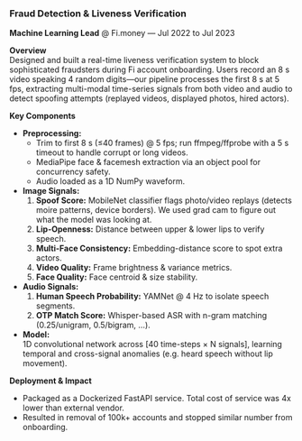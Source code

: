 ### Fraud Detection & Liveness Verification

**Machine Learning Lead** @ Fi.money — Jul 2022 to Jul 2023

**Overview**  
Designed and built a real-time liveness verification system to block sophisticated fraudsters during Fi account onboarding. Users record an 8 s video speaking 4 random digits—our pipeline processes the first 8 s at 5 fps, extracting multi-modal time-series signals from both video and audio to detect spoofing attempts (replayed videos, displayed photos, hired actors).

**Key Components**  
- **Preprocessing:**  
  - Trim to first 8 s (≤40 frames) @ 5 fps; run ffmpeg/ffprobe with a 5 s timeout to handle corrupt or long videos.  
  - MediaPipe face & facemesh extraction via an object pool for concurrency safety.  
  - Audio loaded as a 1D NumPy waveform.  
- **Image Signals:**  
  1. **Spoof Score:** MobileNet classifier flags photo/video replays (detects moire patterns, device borders). We used grad cam to figure out what the model was looking at.
  2. **Lip-Openness:** Distance between upper & lower lips to verify speech.  
  3. **Multi-Face Consistency:** Embedding-distance score to spot extra actors.  
  4. **Video Quality:** Frame brightness & variance metrics.  
  5. **Face Quality:** Face centroid & size stability.  
- **Audio Signals:**  
  1. **Human Speech Probability:** YAMNet @ 4 Hz to isolate speech segments.  
  2. **OTP Match Score:** Whisper-based ASR with n-gram matching (0.25/unigram, 0.5/bigram, …).  
- **Model:**  
  1D convolutional network across [40 time-steps × N signals], learning temporal and cross-signal anomalies (e.g. heard speech without lip movement).

**Deployment & Impact**  
- Packaged as a Dockerized FastAPI service. Total cost of service was 4x lower than external vendor.  
- Resulted in removal of 100k+ accounts and stopped similar number from onboarding. 
